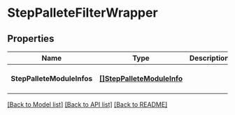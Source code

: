 # StepPalleteFilterWrapper

## Properties
Name | Type | Description | Notes
------------ | ------------- | ------------- | -------------
**StepPalleteModuleInfos** | [**[]StepPalleteModuleInfo**](StepPalleteModuleInfo.md) |  | [optional] [default to null]

[[Back to Model list]](../README.md#documentation-for-models) [[Back to API list]](../README.md#documentation-for-api-endpoints) [[Back to README]](../README.md)

